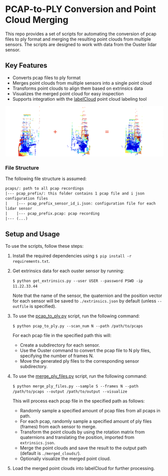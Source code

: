 # PCAP-to-PLY Conversion and Point Cloud Merging
This repo provides a set of scripts for automating the conversion of pcap files to ply format and merging the resulting point clouds from multiple sensors. The scripts are designed to work with data from the Ouster lidar sensor.

## Key Features

- Converts pcap files to ply format
- Merges point clouds from multiple sensors into a single point cloud
- Transforms point clouds to align them based on extrinsics data
- Visualizes the merged point cloud for easy inspection
- Supports integration with the [labelCloud](https://github.com/ch-sa/labelCloud) point cloud labeling tool

![point cloud merge](assets/point_cloud_merge.png)

### File Structure
The following file structure is assumed:
```
pcaps/: path to all pcap recordings
|--- pcap_prefix/: this folder contains 1 pcap file and i json configuration files 
|    |--- pcap_prefix_sensor_id_i.json: configuration file for each lidar sensor
|    |--- pcap_prefix.pcap: pcap recording 
|--- (...)
```

## Setup and Usage
To use the scripts, follow these steps:

1. Install the required dependencies using `$ pip install -r requirements.txt`.
2. Get extrinsics data for each ouster sensor by running: 

    `$ python get_extrinsics.py --user USER --password PSWD -ip 11.22.33.44`

    Note that the name of the sensor, the quaternion and the position vector for each sensor will be saved to `./extrinsics.json` by default (unless  `--outfile` is specified).

3. To use the [pcap_to_ply.py](pcap_to_ply.py) script, run the following command:

    `$ python pcap_to_ply.py --scan_num N --path /path/to/pcaps`

    For each pcap file in the specified path this will:

    - Create a subdirectory for each sensor.
    - Use the Ouster command to convert the pcap file to N ply files, specifying the number of frames N.
    - Move the generated ply files to the corresponding sensor subdirectory.

4. To use the [merge_ply_files.py](merge_ply_files.py) script, run the following command:

    `$ python merge_ply_files.py --sample S --frames N --path /path/to/pcaps --output /path/to/output --visualize`

    This will process each pcap file in the specified path as follows:
    - Randomly sample a specified amount of pcap files from all pcaps in path. 
    - For each pcap, randomly sample a specified amount of ply files (frames) from each sensor to merge. 
    - Transform the point clouds by using the rotation matrix from quaternions and translating the position, imported from `extrinsics.json`.
    - Merge the point clouds and save the result to the output path (default is `./merged_clouds/`).
    - Optionally visualize the merged point cloud. 

5. Load the merged point clouds into labelCloud for further processing.


